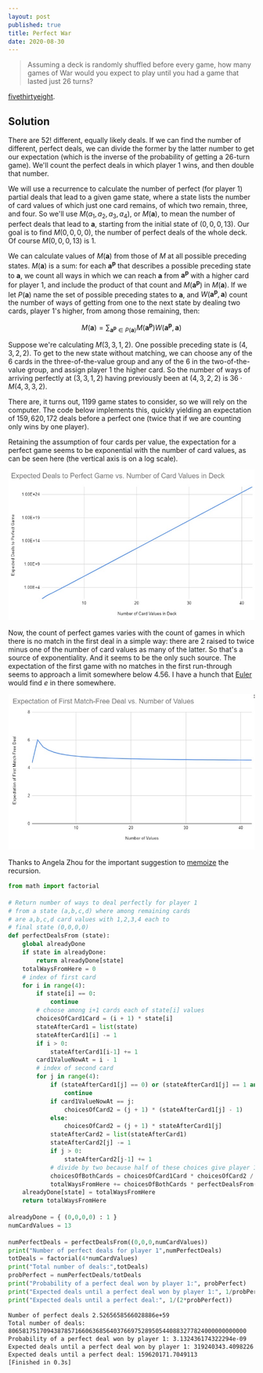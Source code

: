 ```yaml
---
layout: post
published: true
title: Perfect War
date: 2020-08-30
---
```


>Assuming a deck is randomly shuffled before every game, how many games of War would you expect to play until you had a game that lasted just 26 turns?

[fivethirtyeight](https://fivethirtyeight.com/features/can-you-cover-the-globe/).

<!--more-->

## Solution

There are $52!$ different, equally likely deals. If we can find the number of different, perfect deals, we can divide the former by the latter number to get our expectation (which is the inverse of the probability of getting a $26$-turn game). We'll count the perfect deals in which player 1 wins, and then double that number.

We will use a recurrence to calculate the number of perfect (for player 1) partial deals that lead to a given game state, where a state lists the number of card values of which just one card remains, of which two remain, three, and four. So we'll use $M(a_1,a_2,a_3,a_4)$, or $M(\mathbf{a})$, to mean the number of perfect deals that lead to $\mathbf{a}$, starting from the initial state of $(0,0,0,13)$. Our goal is to find $M(0,0,0,0)$, the number of perfect deals of the whole deck. Of course $M(0,0,0,13)$ is $1$.

We can calculate values of $M(\mathbf{a})$ from those of $M$ at all possible preceding states. $M(\mathbf{a})$ is a sum: for each $\mathbf{a^p}$ that describes a possible preceding state to $\mathbf{a}$, we count all ways in which we can reach $\mathbf{a}$ from $\mathbf{a^p}$ with a higher card for player 1, and include the product of that count and $M(\mathbf{a^p})$ in $M(\mathbf{a})$. If we let $P(\mathbf{a})$ name the set of possible preceding states to $\mathbf{a}$, and $W(\mathbf{a^p},\mathbf{a})$ count the number of ways of getting from one to the next state by dealing two cards, player 1's higher, from among those remaining, then:

$$M(\mathbf{a}) =
\sum_{\mathbf{a^p} \in P(\mathbf{a})} 
M(\mathbf{a^p}) W(\mathbf{a^p},\mathbf{a})$$

Suppose we're calculating $M(3,3,1,2)$. One possible preceding state is $(4,3,2,2)$. To get to the new state without matching, we can choose any of the $6$ cards in the three-of-the-value group and any of the $6$ in the two-of-the-value group, and assign player 1 the higher card. So the number of ways of arriving perfectly at $(3,3,1,2)$ having previously been at $(4,3,2,2)$ is $36 \cdot M(4,3,3,2)$.

There are, it turns out, $1199$ game states to consider, so we will rely on the computer. The code below implements this, quickly yielding an expectation of $159,620,172$ deals before a perfect one (twice that if we are counting only wins by one player).

Retaining the assumption of four cards per value, the expectation for a perfect game seems to be exponential with the number of card values, as can be seen here (the vertical axis is on a log scale).

![Straight line with log y axis](/img/PerfectWar.jpg)

Now, the count of perfect games varies with the count of games in which there is no match in the first deal in a simple way: there are $2$ raised to twice minus one of the number of card values as many of the latter. So that's a source of exponentiality. And it seems to be the only such source. The expectation of the first game with no matches in the first run-through seems to approach a limit somewhere below 4.56. I have a hunch that [Euler](http://eulerarchive.maa.org/hedi/HEDI-2004-09.pdf) would find $e$ in there somewhere.

![](/img/PerfectWar2.jpg)

Thanks to Angela Zhou for the important suggestion to [memoize](https://en.wikipedia.org/wiki/Dynamic_programming) the recursion.

```python
from math import factorial

# Return number of ways to deal perfectly for player 1
# from a state (a,b,c,d) where among remaining cards 
# are a,b,c,d card values with 1,2,3,4 each to
# final state (0,0,0,0)
def perfectDealsFrom (state):
	global alreadyDone
	if state in alreadyDone:
		return alreadyDone[state]
	totalWaysFromHere = 0
	# index of first card
	for i in range(4):
		if state[i] == 0:
			continue
		# choose among i+1 cards each of state[i] values
		choicesOfCard1Card = (i + 1) * state[i]
		stateAfterCard1 = list(state)
		stateAfterCard1[i] -= 1
		if i > 0:
			stateAfterCard1[i-1] += 1
		card1ValueNowAt = i - 1
		# index of second card
		for j in range(4):
			if (stateAfterCard1[j] == 0) or (stateAfterCard1[j] == 1 and card1ValueNowAt == j):
				continue
			if card1ValueNowAt == j:
				choicesOfCard2 = (j + 1) * (stateAfterCard1[j] - 1)
			else:
				choicesOfCard2 = (j + 1) * stateAfterCard1[j]
			stateAfterCard2 = list(stateAfterCard1)
			stateAfterCard2[j] -= 1
			if j > 0:
				stateAfterCard2[j-1] += 1
			# divide by two because half of these choices give player 1 the lower card
			choicesOfBothCards = choicesOfCard1Card * choicesOfCard2 / 2
			totalWaysFromHere += choicesOfBothCards * perfectDealsFrom(tuple(stateAfterCard2))
	alreadyDone[state] = totalWaysFromHere
	return totalWaysFromHere

alreadyDone = { (0,0,0,0) : 1 }
numCardValues = 13

numPerfectDeals = perfectDealsFrom((0,0,0,numCardValues))
print("Number of perfect deals for player 1",numPerfectDeals)
totDeals = factorial(4*numCardValues)
print("Total number of deals:",totDeals)
probPerfect = numPerfectDeals/totDeals
print("Probability of a perfect deal won by player 1:", probPerfect)
print("Expected deals until a perfect deal won by player 1:", 1/probPerfect)
print("Expected deals until a perfect deal:", 1/(2*probPerfect))
```

```
Number of perfect deals 2.5265658566028886e+59
Total number of deals: 80658175170943878571660636856403766975289505440883277824000000000000
Probability of a perfect deal won by player 1: 3.132436174322294e-09
Expected deals until a perfect deal won by player 1: 319240343.4098226
Expected deals until a perfect deal: 159620171.7049113
[Finished in 0.3s]
```

<br>

